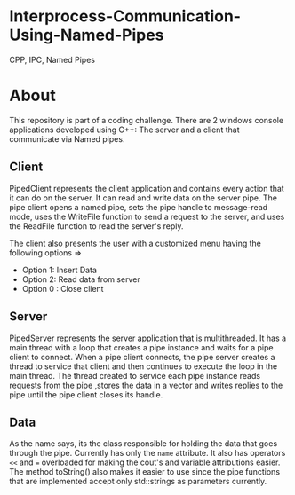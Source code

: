 # Interprocess-Communication-Using-Named-Pipes
CPP, IPC, Named Pipes

# About
This repository is part of a coding challenge. There are 2 windows console applications developed using C++: The server and a client that communicate via Named pipes.


## Client
PipedClient represents the client application and contains every action that it can do on the server. It can read and write data on the server pipe. The pipe client opens a named pipe, sets the pipe handle to message-read mode, uses the WriteFile function to send a request to the server, and uses the ReadFile function to read the server's reply.

The client also presents the user with a customized menu having the following options => 
* Option 1: Insert Data
* Option 2: Read data from server
* Option 0 : Close client

## Server
PipedServer represents the server application that is multithreaded. It has a main thread with a loop that creates a pipe instance and waits for a pipe client to connect. When a pipe client connects, the pipe server creates a thread to service that client and then continues to execute the loop in the main thread. The thread created to service each pipe instance reads requests from the pipe ,stores the data in a vector and writes replies to the pipe until the pipe client closes its handle.


## Data
As the name says, its the class responsible for holding the data that goes through the pipe. Currently has only the `name` attribute. It also has operators `<<` and `=` overloaded for making the cout's and variable attributions easier. The method toString() also makes it easier to use since the pipe functions that are implemented accept only std::strings as parameters currently. 
